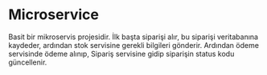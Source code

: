 # Microservice
Basit bir mikroservis projesidir. İlk başta siparişi alır, bu siparişi veritabanına kaydeder, ardından stok servisine gerekli bilgileri gönderir. Ardından ödeme servisinde ödeme alınıp, Sipariş servisine gidip siparişin status kodu güncellenir.
